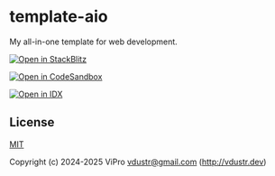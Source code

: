 # template-aio

My all-in-one template for web development.

[![Open in StackBlitz](https://developer.stackblitz.com/img/open_in_stackblitz.svg)](https://stackblitz.com/github/VdustR/template-aio)

[![Open in CodeSandbox](https://codesandbox.io/static/img/play-codesandbox.svg)](https://codesandbox.io/s/github/Vdustr/template-aio)

[![Open in IDX](https://cdn.idx.dev/btn/open_dark_32.svg)](https://idx.google.com/import?url=https%3A%2F%2Fgithub.com%2FVdustR%2Ftemplate-aio)

## License

[MIT](./LICENSE)

Copyright (c) 2024-2025 ViPro <vdustr@gmail.com> (<http://vdustr.dev>)
